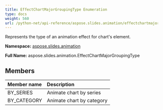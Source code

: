 ```yaml
---
title: EffectChartMajorGroupingType Enumeration
type: docs
weight: 560
url: /python-net/api-reference/aspose.slides.animation/effectchartmajorgroupingtype/
---
```


Represents the type of an animation effect for chart's element.

**Namespace:** [aspose.slides.animation](/slides/python-net/api-reference/aspose.slides.animation/)

**Full Name:** aspose.slides.animation.EffectChartMajorGroupingType



## **Members**
|**Member name**|**Description**|
| :- | :- |
|BY_SERIES|Animate chart by series|
|BY_CATEGORY|Animate chart by category|
